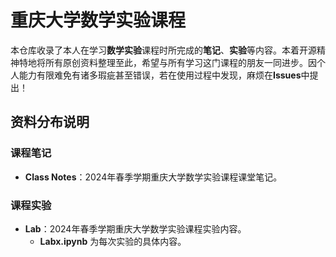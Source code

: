 # 重庆大学数学实验课程

本仓库收录了本人在学习**数学实验**课程时所完成的**笔记**、**实验**等内容。本着开源精神特地将所有原创资料整理至此，希望与所有学习这门课程的朋友一同进步。因个人能力有限难免有诸多瑕疵甚至错误，若在使用过程中发现，麻烦在**Issues**中提出！

## 资料分布说明

### 课程笔记

- **Class Notes**：2024年春季学期重庆大学数学实验课程课堂笔记。

### 课程实验

- **Lab**：2024年春季学期重庆大学数学实验课程实验内容。
  - **Labx.ipynb** 为每次实验的具体内容。
